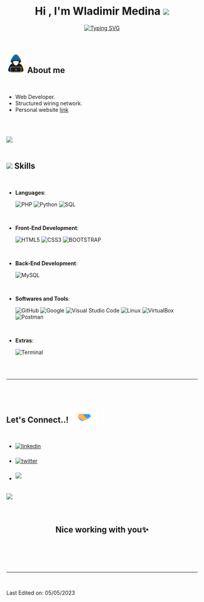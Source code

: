 <h1 align="center"><b>Hi , I'm Wladimir Medina </b><img src="https://media.giphy.com/media/hvRJCLFzcasrR4ia7z/giphy.gif" width="35"></h1>

<p align="center">
  <a href="https://git.io/typing-svg"><img src="https://readme-typing-svg.herokuapp.com?font=Fira+Code&pause=1000&width=435&lines=Higher+Level+Technician+(TLH);in+Computing+and+Informatics" alt="Typing SVG" /></a>
</p>


<br>



	
## <picture><img src = "https://github.com/0xAbdulKhalid/0xAbdulKhalid/raw/main/assets/mdImages/about_me.gif" width = 50px></picture> **About me**


<br>

- Web Developer.
- Structured wiring network. 
- Personal website [link](https://www.0xabdulkhalid.ml)

<br><br>

<img src="https://user-images.githubusercontent.com/73097560/115834477-dbab4500-a447-11eb-908a-139a6edaec5c.gif"><br><br>

## <img src="https://media2.giphy.com/media/QssGEmpkyEOhBCb7e1/giphy.gif?cid=ecf05e47a0n3gi1bfqntqmob8g9aid1oyj2wr3ds3mg700bl&rid=giphy.gif" width ="25"><b> Skills</b>
<br>

<p align="center">

- **Languages**:
    
    ![PHP](https://img.shields.io/badge/-PHP-purple?style=for-the-badge&logo=php)
    ![Python](https://img.shields.io/badge/Python%20-%2314354C.svg?style=for-the-badge&logo=python&logoColor=white)
    ![SQL](https://img.shields.io/badge/-SQL-blue?style=for-the-badge&logo=appveyor)

<br>   
    
- **Front-End Development**:

   ![HTML5](https://img.shields.io/badge/HTML5%20-%23E34F26.svg?style=for-the-badge&logo=html5&logoColor=white)
   ![CSS3](https://img.shields.io/badge/CSS%20-%231572B6.svg?style=for-the-badge&logo=css3&logoColor=white)
   ![BOOTSTRAP](https://img.shields.io/badge/-BOOTSTRAP%205-%23732db5?style=for-the-badge&logo=bootstrap&logoColor=white)
   
<br>   
    
- **Back-End Development**:

   ![MySQL](https://img.shields.io/badge/-MySQL-%2300508c?style=for-the-badge&logo=mysql&logoColor=white)
   
   

<br>

- **Softwares and Tools**:

    ![GitHub](https://img.shields.io/badge/github-%23121011.svg?style=for-the-badge&logo=github&logoColor=white)
    ![Google](https://img.shields.io/badge/google-%234285F4.svg?style=for-the-badge&logo=google&logoColor=white)
    ![Visual Studio Code](https://img.shields.io/badge/Visual%20Studio%20Code-0078d7.svg?style=for-the-badge&logo=visual-studio-code&logoColor=white)
    ![Linux](https://img.shields.io/badge/Linux-FCC624?style=for-the-badge&logo=linux&logoColor=black) 
    ![VirtualBox](https://img.shields.io/badge/-VIRTUALBOX-%230488eb?style=for-the-badge&logo=virtualbox) 
    ![Postman](https://img.shields.io/badge/-POSTMAN-%23ff8200?style=for-the-badge&logo=postman&logoColor=white) 
	

<br>

- **Extras**:

    ![Terminal](https://img.shields.io/badge/Terminal-%23054020?style=for-the-badge&logo=gnu-bash&logoColor=white)  


</p>

<br>
<br>

-----

<br>


<br>

## <b> Let's Connect..!</b><img src="https://github.com/0xAbdulKhalid/0xAbdulKhalid/raw/main/assets/mdImages/handshake.gif" width ="80">
<br>
<div align='left'>

<ul>

<li>
<a href="https://www.linkedin.com/in/wladimirmedina/" target="_blank" rol="noopener noreferrer">
<img src="https://img.shields.io/badge/linkedin:  WladimirMedina-%2300acee.svg?color=405DE6&style=for-the-badge&logo=linkedin&logoColor=white" alt=linkedin style="margin-bottom: 5px;"/>
</a>
</li>

<br>

<li>
<a href="https://www.instagram.com/koreano_loko/" target="_blank" rol="noopener noreferrer">
<img src="https://img.shields.io/badge/twitter:  KoreanoLoko-%2300acee.svg?color=E4405F&style=for-the-badge&logo=instagram&logoColor=white" alt=twitter style="margin-bottom: 5px;"/>
</a>
</li>

<br>

<li>
<a href="mailto:informaticowm@gmail.com" target="_blank" rol="noopener noreferrer">
<img src="https://img.shields.io/badge/gmail:  informaticowm@gmail.com-%23EA4335.svg?style=for-the-badge&logo=gmail&logoColor=white" t=mail style="margin-bottom: 5px;" />
</a>
</li>
	
</ul>
</div>

<br>
<img src="https://user-images.githubusercontent.com/73097560/115834477-dbab4500-a447-11eb-908a-139a6edaec5c.gif">
<br>
<br>
<br>

<div align='center'>

## <b>Nice working with you✨</b>

</div>
<br>
<br>
<br>
<br>

---

<br>

Last Edited on: 05/05/2023
